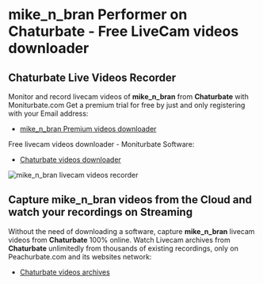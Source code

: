 # mike_n_bran Performer on Chaturbate - Free LiveCam videos downloader

## Chaturbate Live Videos Recorder

Monitor and record livecam videos of **mike_n_bran** from **Chaturbate** with Moniturbate.com
Get a premium trial for free by just and only registering with your Email address:
* [mike_n_bran Premium videos downloader](https://moniturbate.com/request-demo-licence-key.html)

Free livecam videos downloader - Moniturbate Software:
* [Chaturbate videos downloader](https://moniturbate.com/moniturbate-download-software.html)

![mike_n_bran livecam videos recorder](https://peachurnet.com/templates/moniturbate-software.png)


## Capture mike_n_bran videos from the Cloud and watch your recordings on Streaming

Without the need of downloading a software, capture **mike_n_bran** livecam videos from **Chaturbate** 100% online.
Watch Livecam archives from **Chaturbate** unlimitedly from thousands of existing recordings, only on Peachurbate.com and its websites network:
* [Chaturbate videos archives](https://peachurnet.com/)